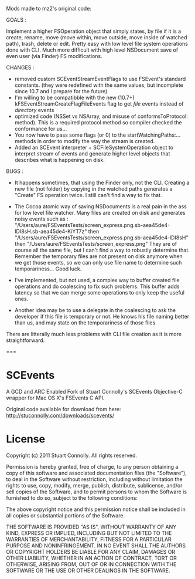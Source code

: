 Mods made to mz2's original code:

GOALS :

Implement a higher FSOperation object that simply states, by file if it is a create, rename, move (move within, move outside, move inside of watched path), trash, delete or edit.
Pretty easy with low level file system operations done with CLI.
Much more difficult with high level NSDocument save of even user (via Finder) FS modifications.

CHANGES :

- removed custom SCEventStreamEventFlags to use FSEvent's standard constants. (they were redefined with the same values, but incomplete since 10.7 and I prepare for the future)
- I'm willing to be compatibble with the new (10.7+) kFSEventStreamCreateFlagFileEvents flag to get _file_ events instead of _directory_ events 
- optimized code (NSSet vs NSArray, and misuse of conformsToProtocol: method). This is a required protocol method so compiler checked the conformance for us...
- You now have to pass some flags (or 0) to the startWatchingPaths:... methods
in order to modify the way the stream is created.
- Added an SCEvent interpreter + SCFileSystemOperation object to interpret stream of events and generate higher level objects that describes what is happening on disk.

BUGS :
- It happens sometimes, that using the Finder only, not the CLI. Creating a new file (not folder) by copying in the watched paths generates a "Create" FS operation twice. I still can't find a way to fix that.
- The Cocoa atomic way of saving NSDocuments is a real pain in the ass for low level file watcher. Many files are created on disk and generates noisy events such as :
"/Users/aure/FSEventsTests/screen_express.png.sb-aea45de4-lDI8sH.sb-aea45de4-KiYT7z" then
"/Users/aure/FSEventsTests/screen_express.png.sb-aea45de4-lDI8sH" then
"/Users/aure/FSEventsTests/screen_express.png"
They are of course all the same file, but I can't find a way to robustly determine that. Remember the temporary files are not present on disk anymore when we get those events, so we can only use file name to determine such temporariness... Good luck.

- I've implemented, but not used, a complex way to buffer created file operations and do coalescing to fix such problems. This buffer adds latency so that we can merge some operations to only keep the useful ones.
- Another idea may be to use a delegate in the coalescing to ask the developer if this file is temporary or not. He knows his file naming better than us, and may state on the temporariness of those files

There are litterally much less problems with CLI file creation as it is more straightforward.

===



SCEvents
========

A GCD and ARC Enabled Fork of Stuart Connolly's SCEvents Objective-C wrapper for Mac OS X's FSEvents C API.

Original code available for download from here: http://stuconnolly.com/downloads/scevents/

License
========

Copyright (c) 2011 Stuart Connolly. All rights reserved.

Permission is hereby granted, free of charge, to any person
obtaining a copy of this software and associated documentation
files (the "Software"), to deal in the Software without
restriction, including without limitation the rights to use,
copy, modify, merge, publish, distribute, sublicense, and/or sell
copies of the Software, and to permit persons to whom the
Software is furnished to do so, subject to the following
conditions:

The above copyright notice and this permission notice shall be
included in all copies or substantial portions of the Software.

THE SOFTWARE IS PROVIDED "AS IS", WITHOUT WARRANTY OF ANY KIND,
EXPRESS OR IMPLIED, INCLUDING BUT NOT LIMITED TO THE WARRANTIES
OF MERCHANTABILITY, FITNESS FOR A PARTICULAR PURPOSE AND
NONINFRINGEMENT. IN NO EVENT SHALL THE AUTHORS OR COPYRIGHT
HOLDERS BE LIABLE FOR ANY CLAIM, DAMAGES OR OTHER LIABILITY,
WHETHER IN AN ACTION OF CONTRACT, TORT OR OTHERWISE, ARISING
FROM, OUT OF OR IN CONNECTION WITH THE SOFTWARE OR THE USE OR
OTHER DEALINGS IN THE SOFTWARE.
